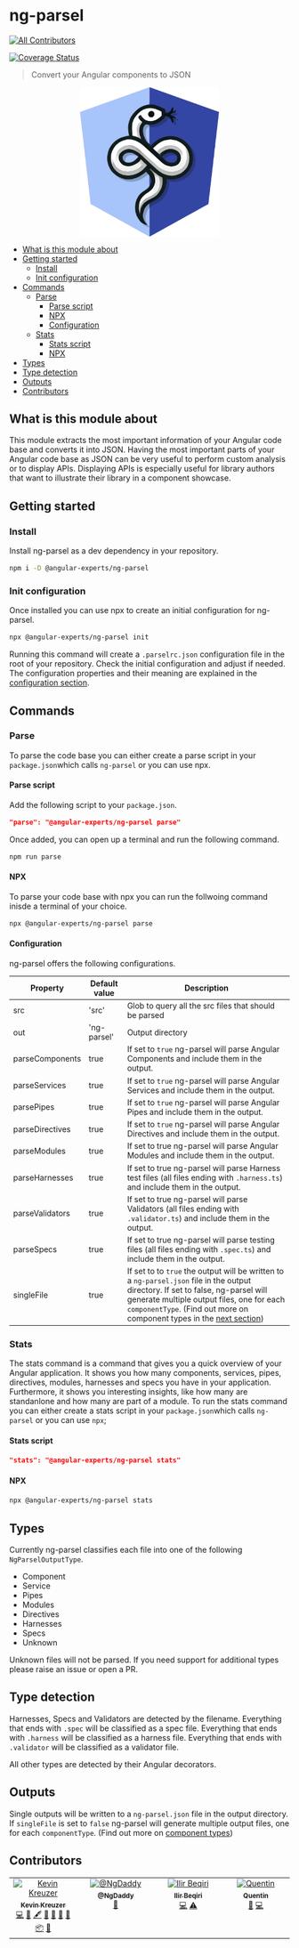 # ng-parsel

<!-- ALL-CONTRIBUTORS-BADGE:START - Do not remove or modify this section -->

[![All Contributors](https://img.shields.io/badge/all_contributors-4-orange.svg?style=flat-square)](#contributors-)

<!-- ALL-CONTRIBUTORS-BADGE:END -->

[![Coverage Status](https://coveralls.io/repos/github/angular-experts-io/ng-parsel/badge.svg?branch=main)](https://coveralls.io/github/angular-experts-io/ng-parsel?branch=main)

> Convert your Angular components to JSON

<div style="display: flex; justify-content: center">
<img src="https://github.com/angular-experts-io/ng-parsel/blob/main/docs/logo.png?raw=true" style="width: 250px">
</div>

<!-- START doctoc generated TOC please keep comment here to allow auto update -->
<!-- DON'T EDIT THIS SECTION, INSTEAD RE-RUN doctoc TO UPDATE -->

- [What is this module about](#what-is-this-module-about)
- [Getting started](#getting-started)
  - [Install](#install)
  - [Init configuration](#init-configuration)
- [Commands](#commands)
  - [Parse](#parse)
    - [Parse script](#parse-script)
    - [NPX](#npx)
    - [Configuration](#configuration)
  - [Stats](#stats)
    - [Stats script](#stats-script)
    - [NPX](#npx-1)
- [Types](#types)
- [Type detection](#type-detection)
- [Outputs](#outputs)
- [Contributors](#contributors)

<!-- END doctoc generated TOC please keep comment here to allow auto update -->

## What is this module about

This module extracts the most important information of your Angular code base and converts it into JSON. Having the most
important parts of your Angular code base as JSON can be very useful to perform custom analysis or to display APIs.
Displaying APIs is especially useful for library authors that want to illustrate their library in a component showcase.

## Getting started

### Install

Install ng-parsel as a dev dependency in your repository.

```bash
npm i -D @angular-experts/ng-parsel
```

### Init configuration

Once installed you can use npx to create an initial configuration for ng-parsel.

```bash
npx @angular-experts/ng-parsel init
```

Running this command will create a `.parselrc.json` configuration file in the root of your repository. Check the initial
configuration and adjust if needed. The configuration properties and their meaning are explained in
the [configuration section](#configuration).

## Commands

### Parse

To parse the code base you can either create a parse script in your `package.json`which calls `ng-parsel` or you can use
npx.

#### Parse script

Add the following script to your `package.json`.

```json
"parse": "@angular-experts/ng-parsel parse"
```

Once added, you can open up a terminal and run the following command.

```bash
npm run parse
```

#### NPX

To parse your code base with npx you can run the follwoing command inisde a terminal of your choice.

```bash
npx @angular-experts/ng-parsel parse
```

#### Configuration

ng-parsel offers the following configurations.

| Property        | Default value | Description                                                                                                                                                                                                                                                                |
| --------------- | ------------- | -------------------------------------------------------------------------------------------------------------------------------------------------------------------------------------------------------------------------------------------------------------------------- |
| src             | 'src'         | Glob to query all the src files that should be parsed                                                                                                                                                                                                                      |
| out             | 'ng-parsel'   | Output directory                                                                                                                                                                                                                                                           |
| parseComponents | true          | If set to `true` ng-parsel will parse Angular Components and include them in the output.                                                                                                                                                                                   |
| parseServices   | true          | If set to `true` ng-parsel will parse Angular Services and include them in the output.                                                                                                                                                                                     |
| parsePipes      | true          | If set to `true` ng-parsel will parse Angular Pipes and include them in the output.                                                                                                                                                                                        |
| parseDirectives | true          | If set to `true` ng-parsel will parse Angular Directives and include them in the output.                                                                                                                                                                                   |
| parseModules    | true          | If set to true ng-parsel will parse Angular Modules and include them in the output.                                                                                                                                                                                        |
| parseHarnesses  | true          | If set to true ng-parsel will parse Harness test files (all files ending with `.harness.ts`) and include them in the output.                                                                                                                                               |
| parseValidators | true          | If set to true ng-parsel will parse Validators (all files ending with `.validator.ts`) and include them in the output.                                                                                                                                                     |
| parseSpecs      | true          | If set to true ng-parsel will parse testing files (all files ending with `.spec.ts`) and include them in the output.                                                                                                                                                       |
| singleFile      | true          | If set to to `true` the output will be written to a `ng-parsel.json` file in the output directory. If set to false, ng-parsel will generate multiple output files, one for each `componentType`. (Find out more on component types in the [next section](#component-type)) |

### Stats

The stats command is a command that gives you a quick overview of your Angular application. It shows you how many components, services, pipes, directives, modules, harnesses and specs you have in your application. Furthermore, it shows you interesting insights, like how many are standanlone and how many are part of a module.
To run the stats command you can either create a stats script in your `package.json`which calls `ng-parsel` or you can use `npx`;

#### Stats script

```json
"stats": "@angular-experts/ng-parsel stats"
```

#### NPX

```bash
npx @angular-experts/ng-parsel stats
```

## Types

Currently ng-parsel classifies each file into one of the following `NgParselOutputType`.

- Component
- Service
- Pipes
- Modules
- Directives
- Harnesses
- Specs
- Unknown

Unknown files will not be parsed. If you need support for additional types please raise an issue or open a PR.

## Type detection

Harnesses, Specs and Validators are detected by the filename. Everything that ends with `.spec` will be classified
as a spec file. Everything that ends with `.harness` will be classified as a harness file. Everything that ends with
`.validator` will be classified as a validator file.

All other types are detected by their Angular decorators.

## Outputs

Single outputs will be written to a `ng-parsel.json` file in the output directory.
If `singleFile` is set to `false` ng-parsel will generate multiple output files, one for each `componentType`. (Find out more on [component types](#component-type))

## Contributors

<!-- ALL-CONTRIBUTORS-LIST:START - Do not remove or modify this section -->
<!-- prettier-ignore-start -->
<!-- markdownlint-disable -->
<table>
  <tbody>
    <tr>
      <td align="center" valign="top" width="14.28%"><a href="https://medium.com/@kevinkreuzer"><img src="https://avatars.githubusercontent.com/u/5468954?v=4?s=100" width="100px;" alt="Kevin Kreuzer"/><br /><sub><b>Kevin Kreuzer</b></sub></a><br /><a href="https://github.com/angular-experts-io/ng-parsel/commits?author=kreuzerk" title="Code">💻</a> <a href="https://github.com/angular-experts-io/ng-parsel/issues?q=author%3Akreuzerk" title="Bug reports">🐛</a> <a href="#content-kreuzerk" title="Content">🖋</a> <a href="https://github.com/angular-experts-io/ng-parsel/commits?author=kreuzerk" title="Documentation">📖</a> <a href="#design-kreuzerk" title="Design">🎨</a> <a href="#ideas-kreuzerk" title="Ideas, Planning, & Feedback">🤔</a> <a href="#maintenance-kreuzerk" title="Maintenance">🚧</a> <a href="#platform-kreuzerk" title="Packaging/porting to new platform">📦</a> <a href="#research-kreuzerk" title="Research">🔬</a></td>
      <td align="center" valign="top" width="14.28%"><a href="https://www.npmjs.com/~ngdaddy"><img src="https://avatars.githubusercontent.com/u/81327266?v=4?s=100" width="100px;" alt="@NgDaddy"/><br /><sub><b>@NgDaddy</b></sub></a><br /><a href="#ideas-NgDaddy" title="Ideas, Planning, & Feedback">🤔</a></td>
      <td align="center" valign="top" width="14.28%"><a href="https://medium.com/@lilbeqiri"><img src="https://avatars.githubusercontent.com/u/24731032?v=4?s=100" width="100px;" alt="Ilir Beqiri"/><br /><sub><b>Ilir Beqiri</b></sub></a><br /><a href="https://github.com/angular-experts-io/ng-parsel/commits?author=ilirbeqirii" title="Code">💻</a> <a href="https://github.com/angular-experts-io/ng-parsel/commits?author=ilirbeqirii" title="Tests">⚠️</a></td>
      <td align="center" valign="top" width="14.28%"><a href="http://quentin.monmert.pagesperso-orange.fr/"><img src="https://avatars.githubusercontent.com/u/9989211?v=4?s=100" width="100px;" alt="Quentin"/><br /><sub><b>Quentin</b></sub></a><br /><a href="#maintenance-qmonmert" title="Maintenance">🚧</a> <a href="https://github.com/angular-experts-io/ng-parsel/commits?author=qmonmert" title="Code">💻</a></td>
    </tr>
  </tbody>
</table>

<!-- markdownlint-restore -->
<!-- prettier-ignore-end -->

<!-- ALL-CONTRIBUTORS-LIST:END -->
<!-- prettier-ignore-start -->
<!-- markdownlint-disable -->

<!-- markdownlint-restore -->
<!-- prettier-ignore-end -->

<!-- ALL-CONTRIBUTORS-LIST:END -->
